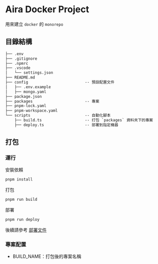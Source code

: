 # Aira Docker Project

用來建立 `docker` 的 `monorepo`

## 目錄結構

```txt
├── .env
├── .gitignore
├── .npmrc
├── .vscode
│   └── settings.json
├── README.md
├── config                         -- 預設配置文件
│   ├── .env.example
│   ├── mongo.yaml
├── package.json
├── packages                       -- 專案
├── pnpm-lock.yaml
├── pnpm-workspace.yaml
└── scripts                        -- 自動化腳本
    ├── build.ts                   -- 打包 `packages` 資料夾下的專案
    ├── deploy.ts                  -- 部署到指定機器
```

## 打包

### 運行

安裝依賴

```bash
pnpm install
```

打包

```bash
pnpm run build
```

部署

```bash
pnpm run deploy
```

後續請參考 [部署文件](./DEPLOY.md)

### 專案配置

- BUILD_NAME：打包後的專案名稱
